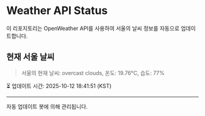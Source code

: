 
# Weather API Status

이 리포지토리는 OpenWeather API를 사용하여 서울의 날씨 정보를 자동으로 업데이트합니다.

## 현재 서울 날씨
> 서울의 현재 날씨: overcast clouds, 온도: 19.76°C, 습도: 77%

⏳ 업데이트 시간: 2025-10-12 18:41:51 (KST)

---
자동 업데이트 봇에 의해 관리됩니다.
